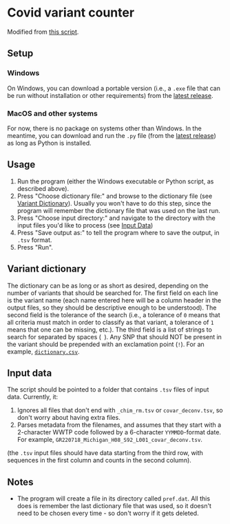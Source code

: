 # Covid variant counter

Modified from
[this script](https://github.com/degregory/Programs/blob/main/NYC_Variant_Counter.py).

## Setup

### Windows
On Windows, you can download a portable version (i.e., a `.exe` file that can be run without installation or other requirements) from the [latest release](https://github.com/istaves/covid-variant-counter/releases/latest).

### MacOS and other systems
For now, there is no package on systems other than Windows. In the meantime, you can download and run the `.py` file (from the [latest release](https://github.com/istaves/covid-variant-counter/releases/latest)) as long as Python is installed.

## Usage

1. Run the program (either the Windows executable or Python script, as described above).
2. Press "Choose dictionary file:" and browse to the dictionary file (see [Variant Dictionary](#variant-dictionary)). Usually you won't have to do this step, since the program will remember the dictionary file that was used on the last run.
3. Press "Choose input directory:" and navigate to the directory with the input files you'd like to process (see [Input Data](#input-data))
4. Press "Save output as:" to tell the program where to save the output, in `.tsv` format.
5. Press "Run".

## Variant dictionary

The dictionary can be as long or as short as desired, depending on the number of
variants that should be searched for. The first field on each line is the
variant name (each name entered here will be a column header in the output
files, so they should be descriptive enough to be understood). The second field
is the tolerance of the search (i.e., a tolerance of `0` means that all criteria
must match in order to classify as that variant, a tolerance of `1` means that
one can be missing, etc.). The third field is a list of strings to search for
separated by spaces (` `). Any SNP that should NOT be present in the variant
should be prepended with an exclamation point (`!`). For an example,
[`dictionary.csv`](https://github.com/istaves/covid-variant-counter/releases/download/release/dictionary.csv).

## Input data

The script should be pointed to a folder that contains `.tsv` files of input
data. Currently, it:

1. Ignores all files that don't end with `_chim_rm.tsv` or `covar_deconv.tsv`,
   so don't worry about having extra files.
2. Parses metadata from the filenames, and assumes that they start with a
   2-character WWTP code followed by a 6-character `YYMMDD`-format date. For
   example, `GR220718_Michigan_H08_S92_L001_covar_deconv.tsv`.

(the `.tsv` input files should have data starting from the third row, with sequences in the first column and counts in the second column).

## Notes

* The program will create a file in its directory called `pref.dat`. All this does is remember the last dictionary file that was used, so it doesn't need to be chosen every time - so don't worry if it gets deleted.
